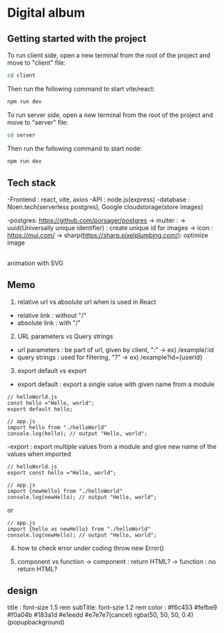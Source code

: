# Digital album

## Getting started with the project

To run client side, open a new terminal from the root of the project and move to "client" file:

```bash
cd client
```

Then run the following command to start vite/react:

```bash
npm run dev
```

To run server side, open a new terminal from the root of the project and move to "server" file:

```bash
cd server
```

Then run the following command to start node:

```bash
npm run dev
```

## Tech stack

-Frontend : react, vite, axios
-API : node.js(express)
-database : Noen.tech(serverless postgres), Google cloudstorage(store images)

-postgres: https://github.com/porsager/postgres
-> multer :
-> uuid(Universally unique identifier) : create unique id for images
-> icon : https://mui.com/
-> sharp(https://sharp.pixelplumbing.com/): optimize image

##

animation with SVG

## Memo

1. relative url vs absolute url when <Link> is used in React

- relative link : without "/"
- absolute link : with "/"

2. URL parameters vs Query strings

- url parameters : be part of url, given by client, ":" -> ex) /example/:id
- query strings : used for filtering, "?" -> ex) /example?id={userId}

3. export default vs export

- export default : export a single value with given name from a module

```react
// helloWorld.js
const hello ="Hello, world";
export default hello;
```

```react
// app.js
import hello from "./helloWorld"
console.log(hello); // output "Hello, world";
```

-export : export multiple values from a module and give new name of the values when imported

```react
// helloWorld.js
export const hello ="Hello, world";
```

```react
// app.js
import {newHello} from "./helloWorld"
console.log(newHello); // output "Hello, world";
```

or

```react
// app.js
import {hello as newHello} from "./helloWorld"
console.log(newHello); // output "Hello, world";
```

4. how to check error under coding
   throw new Error()

5. component vs function
   -> component : return HTML?
   -> function : no return HTML?

## design

title : font-size 1.5 rem
subTitle: font-szie 1.2 rem
color : #f6c453 #fefbe9 #f0a04b #183a1d #e1eedd #e7e7e7(cancel) rgba(50, 50, 50, 0.4)(popupbackground)
